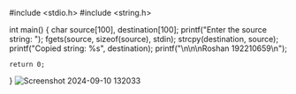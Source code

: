 #include <stdio.h>
#include <string.h>

int main() {
    char source[100], destination[100];
    printf("Enter the source string: ");
    fgets(source, sizeof(source), stdin);
    strcpy(destination, source);
    printf("Copied string: %s", destination);
    printf("\n\n\nRoshan    192210659\n");

    return 0;
}
![Screenshot 2024-09-10 132033](https://github.com/user-attachments/assets/646429e9-15dc-49a5-952a-1dfa520e4ac4)
